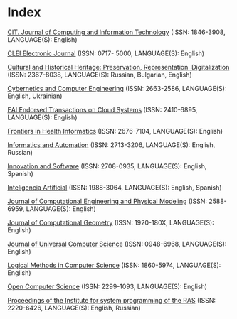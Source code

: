 # Index

[CIT. Journal of Computing and Information Technology](http://cit.fer.hr/index.php/CIT/index) (ISSN: 1846-3908, LANGUAGE(S): English)

[CLEI Electronic Journal](http://www.clei.org/cleiej/index.php/cleiej) (ISSN: 0717- 5000, LANGUAGE(S): English)

[Cultural and Historical Heritage: Preservation, Representation, Digitalization
](http://www.math.bas.bg/vt/kin/index.php) (ISSN: 2367-8038, LANGUAGE(S): Russian, Bulgarian, English) 

[Cybernetics and Computer Engineering](http://kvt-journal.org.ua/) (ISSN: 2663-2586, LANGUAGE(S): English, Ukrainian)

[EAI Endorsed Transactions on Cloud Systems](https://eudl.eu/journal/cs) (ISSN: 2410-6895, LANGUAGE(S): English)

[Frontiers in Health Informatics](http://ijmi.ir/index.php/IJMI) (ISSN: 2676-7104, LANGUAGE(S): English)

[Informatics and Automation](http://proceedings.spiiras.nw.ru/index.php/sp/index) (ISSN: 2713-3206, LANGUAGE(S): English, Russian)

[Innovation and Software](https://revistas.ulasalle.edu.pe/innosoft) (ISSN: 2708-0935, LANGUAGE(S): English, Spanish)

[Inteligencia Artificial](http://journal.iberamia.org/index.php/intartif) (ISSN: 1988-3064, LANGUAGE(S): English, Spanish)

[Journal of Computational Engineering and Physical Modeling](http://www.jcepm.com/) (ISSN: 2588-6959, LANGUAGE(S): English)

[Journal of Computational Geometry](https://jocg.org/index.php/jocg) (ISSN: 1920-180X, LANGUAGE(S): English)

[Journal of Universal Computer Science](https://lib.jucs.org/) (ISSN: 0948-6968, LANGUAGE(S): English)

[Logical Methods in Computer Science](https://lmcs.episciences.org/) (ISSN: 1860-5974, LANGUAGE(S): English)

[Open Computer Science](https://www.degruyter.com/journal/key/comp/html) (ISSN: 2299-1093, LANGUAGE(S): English)

[Proceedings of the Institute for system programming of the RAS](https://ispranproceedings.elpub.ru/jour/index) (ISSN: 2220-6426, LANGUAGE(S): English, Russian)
